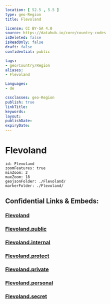 ```yaml
---
location: [ 52.5 , 5.5 ] 
type: geo-Region
title: Flevoland

license: CC BY-SA 4.0
source: https://datahub.io/core/country-codes
isDeleted: false
isReadOnly: false
draft: false
confidential: public

tags:
- geo/Country/Region
aliases:
- Flevoland

Languages:
- de

cssclasses: geo-Region
publish: true
linkTitle: 
keywords: 
layout: 
publishDate: 
expiryDate: 
---
```


# Flevoland

```leaflet
id: Flevoland
zoomFeatures: true 
minZoom: 2 
maxZoom: 18
geojsonFolder: ./Flevoland/
markerFolder: ./Flevoland/
```


## Confidential Links & Embeds: 

### [Flevoland](/_Standards/Earth/Continent/Europe/Europe~West/Netherlands/Provinces~Netherlands/Flevoland.md) 

### [Flevoland.public](/_public/Earth/Continent/Europe/Europe~West/Netherlands/Provinces~Netherlands/Flevoland.public.md) 

### [Flevoland.internal](/_internal/Earth/Continent/Europe/Europe~West/Netherlands/Provinces~Netherlands/Flevoland.internal.md) 

### [Flevoland.protect](/_protect/Earth/Continent/Europe/Europe~West/Netherlands/Provinces~Netherlands/Flevoland.protect.md) 

### [Flevoland.private](/_private/Earth/Continent/Europe/Europe~West/Netherlands/Provinces~Netherlands/Flevoland.private.md) 

### [Flevoland.personal](/_personal/Earth/Continent/Europe/Europe~West/Netherlands/Provinces~Netherlands/Flevoland.personal.md) 

### [Flevoland.secret](/_secret/Earth/Continent/Europe/Europe~West/Netherlands/Provinces~Netherlands/Flevoland.secret.md)

